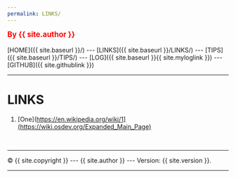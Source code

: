 ```yaml
---
permalink: LINKS/
---
```

<span style="color:red; font-weight:bold; font-size:larger;">By 
  {{ site.author }}</span>
<br><br>
[HOME]({{ site.baseurl }}/) ---
[LINKS]({{ site.baseurl }}/LINKS/) ---
[TIPS]({{ site.baseurl }}/TIPS/) ---
[LOG]({{ site.baseurl }}{{ site.myloglink }}) ---
[GITHUB]({{ site.githublink }})
<br>
<hr>

# LINKS

1. [One](https://en.wikipedia.org/wiki/1](https://wiki.osdev.org/Expanded_Main_Page)<br>


<br>
<hr>
&copy; {{ site.copyright }} --- {{ site.author }} --- Version: {{ site.version }}.
<hr>
<br>
